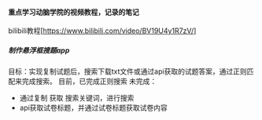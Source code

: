 
#### 重点学习动脑学院的视频教程，记录的笔记
bilibili教程[https://www.bilibili.com/video/BV19U4y1R7zV/]

##### 制作悬浮框搜题app
目标：实现复制试题后，搜索下载txt文件或通过api获取的试题答案，通过正则匹配来完成搜索。
目前，已完成正则搜索
未完成：
  - 通过复制 获取 搜索关键词，进行搜索
  - api获取试卷标题，并通过试卷标题获取试卷内容